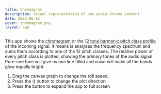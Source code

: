 ```yaml
---
title: Сhromagram
description: Visual representation of any audio chroma content
date: 2022-06-12
cover: chromagram.png
layout: app
---
```


<script setup>
import { defineClientComponent } from 'vitepress'

const ChromaGram = defineClientComponent(() => {
  return import('./ChromaGram.vue')
})
</script>

<ChromaGram  />

This app shows the [chromagram](https://en.wikipedia.org/wiki/Chroma_feature) or the [12 tone harmonic pitch class profile](https://en.wikipedia.org/wiki/Harmonic_pitch_class_profiles) of the incoming signal. It means is analyzes the frequency spectrum and sums them according to one of the 12 pitch classes. The relative power of every pitch class is plotted, showing the primary tones of the audio signal. Pure sine tone will give us one line filled and noise will make all the bands glow equally bright.

1. <i class="p-3 mr-1 i-fluent-drag-24-regular"></i> Drag the canvas graph to change the roll speed.
2. Press the <i class="p-3 i-la-arrow-up"></i> (<i class="p-3 i-la-arrow-left"></i>) button to change the plot direction
3. Press the <i class="p-3 mr-1 i-la-expand"></i>button to expand the app to full screen

